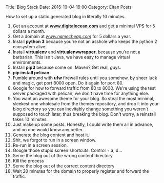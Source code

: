 Title: Blog Stack
Date: 2016-10-04 19:00
Category: Eitan Posts

How to set up a static generated blog in literally 10 minutes.  


1. Get an account at **www.digitalocean.com** and get a minimal VPS for 5 dollars a month.
2. Get a domain at *www.namecheap.com* for 5 dollars a year.
3. Install **python 3** because you're not an asshole who keeps the python 2 ecosystem alive.
4. Install **virtualenv** and **virtualenvwrapper**, because you're not a barbarian. This isn't Java, we have easy to manage virtual environments.
5. Install **pip3** because come on. Maven? Get real, guys.
6. **pip install pelican** 
7. Fumble around with **ufw** firewall rules until you somehow, by sheer luck and magic, get port 8000 open. Do it again for port 80.
8. Google for how to forward traffic from 80 to 8000. We're using the test server packaged with pelican, we don't have time for anything else.
9. You want an awesome theme for your blog. So steal the most minimal, sleekest one wholesale from the themes repository, and drop it into your blog directory so you can inevitably change something you weren't supposed to touch later, thus breaking the blog. Don't worry, a reinstall takes 10 minutes.
10. Just make up some posts. Honestly, I could write them all in advance, and no one would know any better.
11. Generate the blog content and host it.
12. Shit, we forgot to run in a screen window.
13. Re-run in a screen session.
14. Google those stupid screen shortcuts. Control + a, d...
15. Serve the blog out of the wrong content directory
16. Kill the process
17. Serve the blog out of the correct content directory
18. Wait 20 minutes for the domain to properly register and forward the traffic.